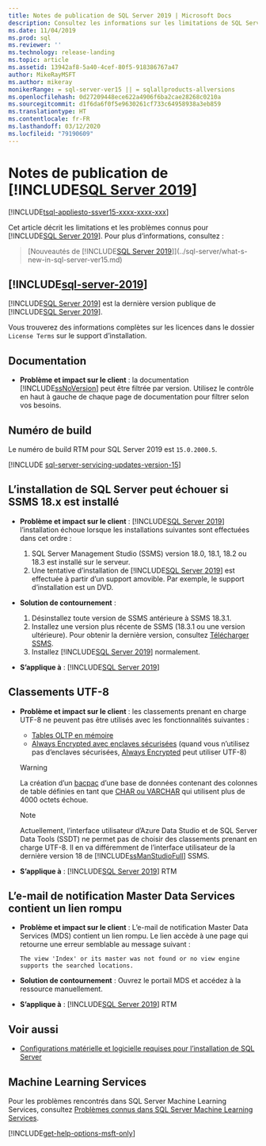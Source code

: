 ```yaml
---
title: Notes de publication de SQL Server 2019 | Microsoft Docs
description: Consultez les informations sur les limitations de SQL Server 2019 (15.x), les problèmes connus, les ressources d’aide et d’autres notes de publication.
ms.date: 11/04/2019
ms.prod: sql
ms.reviewer: ''
ms.technology: release-landing
ms.topic: article
ms.assetid: 13942af8-5a40-4cef-80f5-918386767a47
author: MikeRayMSFT
ms.author: mikeray
monikerRange: = sql-server-ver15 || = sqlallproducts-allversions
ms.openlocfilehash: 0d27209448ece622a4906f6ba2cae28268c0210a
ms.sourcegitcommit: d1f6da6f0f5e9630261cf733c64958938a3eb859
ms.translationtype: HT
ms.contentlocale: fr-FR
ms.lasthandoff: 03/12/2020
ms.locfileid: "79190609"
---
```

# <a name="sql-server-2019-release-notes"></a>Notes de publication de [!INCLUDE[SQL Server 2019](../includes/sssqlv15-md.md)]
[!INCLUDE[tsql-appliesto-ssver15-xxxx-xxxx-xxx](../includes/tsql-appliesto-ssver15-xxxx-xxxx-xxx.md)]

Cet article décrit les limitations et les problèmes connus pour [!INCLUDE[SQL Server 2019](../includes/sssqlv15-md.md)]. Pour plus d’informations, consultez :

> [Nouveautés de [!INCLUDE[SQL Server 2019](../includes/sssqlv15-md.md)]](../sql-server/what-s-new-in-sql-server-ver15.md)

## [!INCLUDE[sql-server-2019](../includes/sssqlv15-md.md)]

[!INCLUDE[SQL Server 2019](../includes/sssqlv15-md.md)] est la dernière version publique de [!INCLUDE[SQL Server 2019](../includes/ssnoversion-md.md)].

Vous trouverez des informations complètes sur les licences dans le dossier `License Terms` sur le support d’installation.

## <a name="documentation"></a>Documentation

- **Problème et impact sur le client** : la documentation [!INCLUDE[ssNoVersion](../includes/ssnoversion-md.md)] peut être filtrée par version. Utilisez le contrôle en haut à gauche de chaque page de documentation pour filtrer selon vos besoins.

## <a name="build-number"></a>Numéro de build

Le numéro de build RTM pour SQL Server 2019 est `15.0.2000.5`.

[!INCLUDE [sql-server-servicing-updates-version-15](../includes/sql-server-servicing-updates-version-15.md)]

## <a name="sql-server-installation-may-fail-if-ssms-18x-is-installed"></a>L’installation de SQL Server peut échouer si SSMS 18.x est installé

- **Problème et impact sur le client** : [!INCLUDE[SQL Server 2019](../includes/sssqlv15-md.md)] l’installation échoue lorsque les installations suivantes sont effectuées dans cet ordre :
  1. SQL Server Management Studio (SSMS) version 18.0, 18.1, 18.2 ou 18.3 est installé sur le serveur.
  1. Une tentative d’installation de [!INCLUDE[SQL Server 2019](../includes/sssqlv15-md.md)] est effectuée à partir d’un support amovible. Par exemple, le support d’installation est un DVD.

- **Solution de contournement** :
  1. Désinstallez toute version de SSMS antérieure à SSMS 18.3.1.
  1. Installez une version plus récente de SSMS (18.3.1 ou une version ultérieure). Pour obtenir la dernière version, consultez [Télécharger SSMS](../ssms/download-sql-server-management-studio-ssms.md).
  1. Installez [!INCLUDE[SQL Server 2019](../includes/sssqlv15-md.md)] normalement.

- **S’applique à** : [!INCLUDE[SQL Server 2019](../includes/sssqlv15-md.md)]

## <a name="utf-8-collations"></a>Classements UTF-8

- **Problème et impact sur le client** : les classements prenant en charge UTF-8 ne peuvent pas être utilisés avec les fonctionnalités suivantes :
  - [Tables OLTP en mémoire](../relational-databases/in-memory-oltp/introduction-to-memory-optimized-tables.md)
  - [Always Encrypted avec enclaves sécurisées](../relational-databases/security/encryption/always-encrypted-enclaves.md) (quand vous n’utilisez pas d’enclaves sécurisées, [Always Encrypted](../relational-databases/security/encryption/always-encrypted-database-engine.md) peut utiliser UTF-8)

  > [!WARNING]
  > La création d’un [bacpac](../relational-databases/data-tier-applications/data-tier-applications.md#bacpac) d’une base de données contenant des colonnes de table définies en tant que [CHAR ou VARCHAR](../t-sql/data-types/char-and-varchar-transact-sql.md) qui utilisent plus de 4000 octets échoue.
  
  > [!NOTE]
  > Actuellement, l’interface utilisateur d’Azure Data Studio et de SQL Server Data Tools (SSDT) ne permet pas de choisir des classements prenant en charge UTF-8. Il en va différemment de l’interface utilisateur de la dernière version 18 de [!INCLUDE[ssManStudioFull](../includes/ssmanstudiofull-md.md)] SSMS.

- **S’applique à** : [!INCLUDE[SQL Server 2019](../includes/sssqlv15-md.md)] RTM

## <a name="master-data-service-notification-email-contains-broken-link"></a>L’e-mail de notification Master Data Services contient un lien rompu

- **Problème et impact sur le client** : L’e-mail de notification Master Data Services (MDS) contient un lien rompu. Le lien accède à une page qui retourne une erreur semblable au message suivant :

   `The view 'Index' or its master was not found or no view engine supports the searched locations.`

- **Solution de contournement** : Ouvrez le portail MDS et accédez à la ressource manuellement.

- **S’applique à** : [!INCLUDE[SQL Server 2019](../includes/sssqlv15-md.md)] RTM

## <a name="see-also"></a>Voir aussi

- [Configurations matérielle et logicielle requises pour l’installation de SQL Server](../sql-server/install/hardware-and-software-requirements-for-installing-sql-server-ver15.md)

## <a name="machine-learning-services"></a>Machine Learning Services

Pour les problèmes rencontrés dans SQL Server Machine Learning Services, consultez [Problèmes connus dans SQL Server Machine Learning Services](../advanced-analytics/known-issues-for-sql-server-machine-learning-services.md).

[!INCLUDE[get-help-options-msft-only](../includes/paragraph-content/get-help-options.md)]
